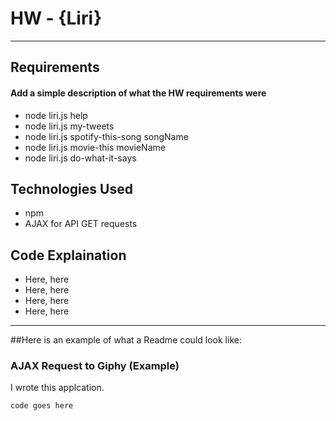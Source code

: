 # HW - {Liri}
-------------

## Requirements
#### Add a simple description of what the HW requirements were

- node liri.js help
- node liri.js my-tweets
- node liri.js spotify-this-song songName
- node liri.js movie-this movieName
- node liri.js do-what-it-says 




## Technologies Used
- npm
- AJAX for API GET requests

## Code Explaination
- Here, here
- Here, here
- Here, here
- Here, here


-------------

##Here is an example of what a Readme could look like:

### AJAX Request to Giphy (Example)
I wrote this applcation. 

```
code goes here
```